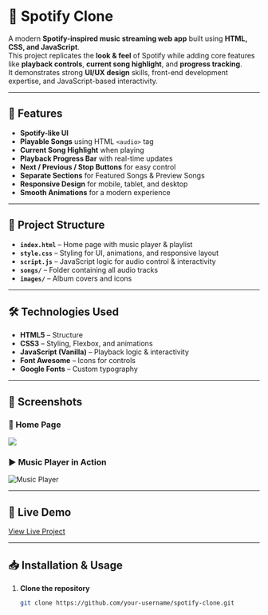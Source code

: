 # 🎵 Spotify Clone

A modern **Spotify-inspired music streaming web app** built using **HTML, CSS, and JavaScript**.  
This project replicates the **look & feel** of Spotify while adding core features like **playback controls**, **current song highlight**, and **progress tracking**.  
It demonstrates strong **UI/UX design** skills, front-end development expertise, and JavaScript-based interactivity.

---

## 🚀 Features

- **Spotify-like UI**
- **Playable Songs** using HTML `<audio>` tag
- **Current Song Highlight** when playing
- **Playback Progress Bar** with real-time updates
- **Next / Previous / Stop Buttons** for easy control
- **Separate Sections** for Featured Songs & Preview Songs
- **Responsive Design** for mobile, tablet, and desktop
- **Smooth Animations** for a modern experience

---

## 📂 Project Structure

- **`index.html`** – Home page with music player & playlist
- **`style.css`** – Styling for UI, animations, and responsive layout
- **`script.js`** – JavaScript logic for audio control & interactivity
- **`songs/`** – Folder containing all audio tracks
- **`images/`** – Album covers and icons

---

## 🛠️ Technologies Used

- **HTML5** – Structure
- **CSS3** – Styling, Flexbox, and animations
- **JavaScript (Vanilla)** – Playback logic & interactivity
- **Font Awesome** – Icons for controls
- **Google Fonts** – Custom typography

---

## 📸 Screenshots

### 🎼 Home Page
![<img width="1888" height="877" alt="image" src="https://github.com/user-attachments/assets/e294ba42-f040-4fd4-bce9-a80bf438e68e" />
](https://akhileshbhagat76.github.io/spotify-music/)

### ▶️ Music Player in Action
![Music Player](link-to-screenshot2)

---

## 🔗 Live Demo
[View Live Project](https://your-live-demo-link.com)

---

## 📥 Installation & Usage

1. **Clone the repository**  
   ```bash
   git clone https://github.com/your-username/spotify-clone.git
